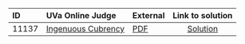 | ID | UVa Online Judge | External | Link to solution |
|:---|:---|:---|:---:|
| 11137 | [Ingenuous Cubrency](https://onlinejudge.org/index.php?option=com_onlinejudge&Itemid=8&category=653&page=show_problem&problem=2078) | [PDF](https://onlinejudge.org/external/111/11137.pdf) | [Solution](https://github.com/versenyi98/uva-solutions/tree/main/solutions/11137%20-%20Ingenuous%20Cubrency)|
